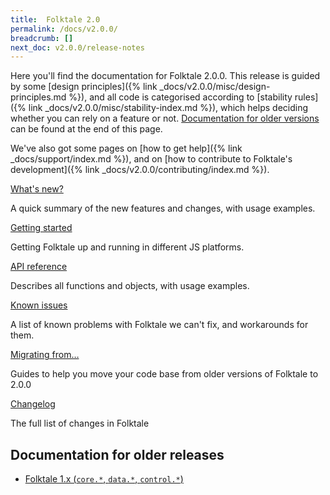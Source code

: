 ```yaml
---
title:  Folktale 2.0
permalink: /docs/v2.0.0/
breadcrumb: []
next_doc: v2.0.0/release-notes
---
```


Here you'll find the documentation for Folktale 2.0.0. This release is guided by some [design principles]({% link _docs/v2.0.0/misc/design-principles.md %}), and all code is categorised according to [stability rules]({% link _docs/v2.0.0/misc/stability-index.md %}), which helps deciding whether you can rely on a feature or not. [Documentation for older versions](#documentation-for-older-releases) can be found at the end of this page.

We've also got some pages on [how to get help]({% link _docs/support/index.md %}), and on [how to contribute to Folktale's development]({% link _docs/v2.0.0/contributing/index.md %}). 


<div class="boxes-3 separated-section special-content">
  <div class="box">
    <div class="box-title"><a href="{% link _docs/v2.0.0/release-notes.md %}">What's new?</a></div>
    <p>A quick summary of the new features and changes, with usage examples.</p>
  </div>

  <div class="box">
    <div class="box-title"><a href="{% link _docs/v2.0.0/getting-started.md %}">Getting started</a></div>
    <p>Getting Folktale up and running in different JS platforms.</p>
  </div>

  <div class="box">
    <div class="box-title"><a href="/docs/v2.0.0/api/en/folktale.html">API reference</a></div>
    <p>Describes all functions and objects, with usage examples.</p>
  </div>

  <div class="box">
    <div class="box-title"><a href="{% link _docs/v2.0.0/known-issues.md %}">Known issues</a></div>
    <p>A list of known problems with Folktale we can't fix, and workarounds for them.</p>
  </div>

  <div class="box">
    <div class="box-title"><a href="{% link _docs/v2.0.0/migrating/index.md %}">Migrating from…</a></div>
    <p>Guides to help you move your code base from older versions of Folktale to 2.0.0</p>
  </div>

  <div class="box">
    <div class="box-title"><a href="{% link _docs/v2.0.0/changelog.md %}">Changelog</a></div>
    <p>The full list of changes in Folktale</p>
  </div>
</div>


## Documentation for older releases

  - [Folktale 1.x (`core.*`, `data.*`, `control.*`)](http://docs.folktalejs.org/en/latest/)

